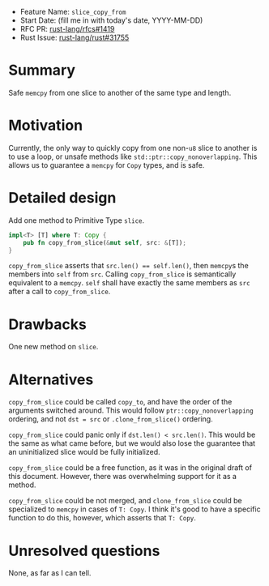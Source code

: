 - Feature Name: `slice_copy_from`
- Start Date: (fill me in with today's date, YYYY-MM-DD)
- RFC PR: [rust-lang/rfcs#1419](https://github.com/rust-lang/rfcs/pull/1419)
- Rust Issue: [rust-lang/rust#31755](https://github.com/rust-lang/rust/issues/31755)

# Summary
[summary]: #summary

Safe `memcpy` from one slice to another of the same type and length.

# Motivation
[motivation]: #motivation

Currently, the only way to quickly copy from one non-`u8` slice to another is to
use a loop, or unsafe methods like `std::ptr::copy_nonoverlapping`. This allows
us to guarantee a `memcpy` for `Copy` types, and is safe.

# Detailed design
[design]: #detailed-design

Add one method to Primitive Type `slice`.

```rust
impl<T> [T] where T: Copy {
    pub fn copy_from_slice(&mut self, src: &[T]);
}
```

`copy_from_slice` asserts that `src.len() == self.len()`, then `memcpy`s the
members into `self` from `src`. Calling `copy_from_slice` is semantically
equivalent to a `memcpy`.  `self` shall have exactly the same members as `src`
after a call to `copy_from_slice`.

# Drawbacks
[drawbacks]: #drawbacks

One new method on `slice`.

# Alternatives
[alternatives]: #alternatives

`copy_from_slice` could be called `copy_to`, and have the order of the arguments
switched around. This would follow `ptr::copy_nonoverlapping` ordering, and not
`dst = src` or `.clone_from_slice()` ordering.

`copy_from_slice` could panic only if `dst.len() < src.len()`. This would be the
same as what came before, but we would also lose the guarantee that an
uninitialized slice would be fully initialized.

`copy_from_slice` could be a free function, as it was in the original draft of
this document. However, there was overwhelming support for it as a method.

`copy_from_slice` could be not merged, and `clone_from_slice` could be
specialized to `memcpy` in cases of `T: Copy`. I think it's good to have a
specific function to do this, however, which asserts that `T: Copy`.

# Unresolved questions
[unresolved]: #unresolved-questions

None, as far as I can tell.

